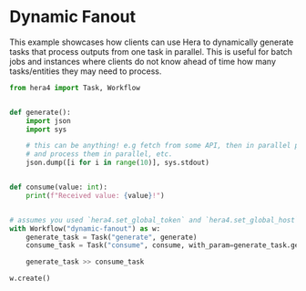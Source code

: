 # Dynamic Fanout

This example showcases how clients can use Hera to dynamically generate tasks that process outputs from one task in
parallel. This is useful for batch jobs and instances where clients do not know ahead of time how many tasks/entities
they may need to process.

```python
from hera4 import Task, Workflow


def generate():
    import json
    import sys

    # this can be anything! e.g fetch from some API, then in parallel process all entities; chunk database records
    # and process them in parallel, etc.
    json.dump([i for i in range(10)], sys.stdout)


def consume(value: int):
    print(f"Received value: {value}!")


# assumes you used `hera4.set_global_token` and `hera4.set_global_host` so that the workflow can be submitted
with Workflow("dynamic-fanout") as w:
    generate_task = Task("generate", generate)
    consume_task = Task("consume", consume, with_param=generate_task.get_result())

    generate_task >> consume_task

w.create()
```
